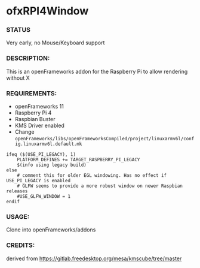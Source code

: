 # ofxRPI4Window

### STATUS
Very early, no Mouse/Keyboard support

### DESCRIPTION:   
This is an openFrameworks addon for the Raspberry Pi to allow rendering without X

### REQUIREMENTS:   
- openFrameworks 11
- Raspberry Pi 4
- Raspbian Buster
- KMS Driver enabled
- Change `openFrameworks/libs/openFrameworksCompiled/project/linuxarmv6l/config.linuxarmv6l.default.mk`

```
ifeq ($(USE_PI_LEGACY), 1)
	PLATFORM_DEFINES += TARGET_RASPBERRY_PI_LEGACY
    $(info using legacy build)
else
	# comment this for older EGL windowing. Has no effect if USE_PI_LEGACY is enabled
	# GLFW seems to provide a more robust window on newer Raspbian releases
	#USE_GLFW_WINDOW = 1
endif
```


### USAGE:   
Clone into openFrameworks/addons

### CREDITS:   
derived from 
https://gitlab.freedesktop.org/mesa/kmscube/tree/master
